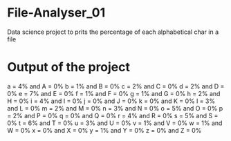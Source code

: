 # File-Analyser_01
Data science project to prits the percentage of each alphabetical char in a file

# Output of the project

a = 4%  and  A = 0%
b = 1%  and  B = 0%
c = 2%  and  C = 0%
d = 2%  and  D = 0%
e = 7%  and  E = 0%
f = 1%  and  F = 0%
g = 1%  and  G = 0%
h = 2%  and  H = 0%
i = 4%  and  I = 0%
j = 0%  and  J = 0%
k = 0%  and  K = 0%
l = 3%  and  L = 0%
m = 2%  and  M = 0%
n = 3%  and  N = 0%
o = 5%  and  O = 0%
p = 2%  and  P = 0%
q = 0%  and  Q = 0%
r = 4%  and  R = 0%
s = 5%  and  S = 0%
t = 6%  and  T = 0%
u = 3%  and  U = 0%
v = 1%  and  V = 0%
w = 1%  and  W = 0%
x = 0%  and  X = 0%
y = 1%  and  Y = 0%
z = 0%  and  Z = 0%
